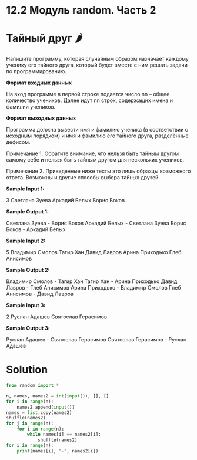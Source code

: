 # 12.2 Модуль random. Часть 2

# Тайный друг 🌶️

Напишите программу, которая случайным образом назначает каждому ученику его тайного друга, который будет вместе с ним
решать задачи по программированию.

**Формат входных данных**

На вход программе в первой строке подается число nn – общее количество учеников. Далее идут nn строк, содержащих имена и
фамилии учеников.

**Формат выходных данных**

Программа должна вывести имя и фамилию ученика (в соответствии с исходным порядком) и имя и фамилию его тайного друга,
разделённые дефисом.

Примечание 1. Обратите внимание, что нельзя быть тайным другом самому себе и нельзя быть тайным другом для нескольких
учеников.

Примечание 2. Приведенные ниже тесты это лишь образцы возможного ответа. Возможны и другие способы выбора тайных друзей.

**Sample Input 1:**

3
Светлана Зуева
Аркадий Белых
Борис Боков

**Sample Output 1:**

Светлана Зуева - Борис Боков
Аркадий Белых - Светлана Зуева
Борис Боков - Аркадий Белых

**Sample Input 2:**

5
Владимир Смолов
Тагир Хан
Давид Лавров
Арина Приходько
Глеб Анисимов

**Sample Output 2:**

Владимир Смолов - Тагир Хан
Тагир Хан - Арина Приходько
Давид Лавров - Глеб Анисимов
Арина Приходько - Владимир Смолов
Глеб Анисимов - Давид Лавров

**Sample Input 3:**

2
Руслан Адашев
Святослав Герасимов

**Sample Output 3:**

Руслан Адашев - Святослав Герасимов
Святослав Герасимов - Руслан Адашев

# Solution

```python
from random import *

n, names, names2 = int(input()), [], []
for i in range(n):
    names2.append(input())
names = list.copy(names2)
shuffle(names2)
for j in range(n):
    for i in range(n):
        while names[i] == names2[i]:
            shuffle(names2)
for i in range(n):
    print(names[i], "-", names2[i])
```
